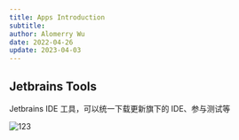 ```yaml
---
title: Apps Introduction
subtitle: 
author: Alomerry Wu
date: 2022-04-26
update: 2023-04-03
---
```


## Jetbrains Tools

Jetbrains IDE 工具，可以统一下载更新旗下的 IDE、参与测试等

![123](https://cdn.alomerry.com/blog/img/in-post/2022-06-01/app-intro-jetbrains-tools-01.jpg)